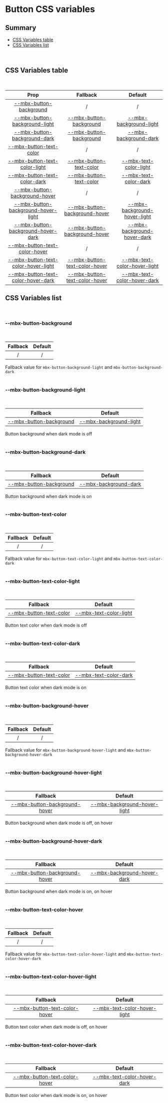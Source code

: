 # Button CSS variables

## Summary

- [CSS Variables table](#css-variables-table)
- [CSS Variables list](#css-variables-list)

<br>

## CSS Variables table

<br>

| <div style='text-align:center;margin:auto;'>Prop</div>                                                                        | <div style='text-align:center;margin:auto;'>Fallback</div>                                                        | <div style='text-align:center;margin:auto;'>Default</div>                                                                               |
| ----------------------------------------------------------------------------------------------------------------------------- | ----------------------------------------------------------------------------------------------------------------- | --------------------------------------------------------------------------------------------------------------------------------------- |
| <div style='text-align:center;margin:auto;'>[--mbx-button-background](#--mbx-button-background)</div>                         | <div style='text-align:center;margin:auto;'>/</div>                                                               | <div style='text-align:center;margin:auto;'>/</div>                                                                                     |
| <div style='text-align:center;margin:auto;'>[--mbx-button-background-light](#--mbx-button-background-light)</div>             | <div style='text-align:center;margin:auto;'>[--mbx-button-background](#--mbx-button-background)</div>             | <div style='text-align:center;margin:auto;'>[--mbx-background-light](../../global/css-vars.md#--mbx-background-light)</div>             |
| <div style='text-align:center;margin:auto;'>[--mbx-button-background-dark](#--mbx-button-background-dark)</div>               | <div style='text-align:center;margin:auto;'>[--mbx-button-background](#--mbx-button-background)</div>             | <div style='text-align:center;margin:auto;'>[--mbx-background-dark](../../global/css-vars.md#--mbx-background-dark)</div>               |
| <div style='text-align:center;margin:auto;'>[--mbx-button-text-color](#--mbx-button-text-color)</div>                         | <div style='text-align:center;margin:auto;'>/</div>                                                               | <div style='text-align:center;margin:auto;'>/</div>                                                                                     |
| <div style='text-align:center;margin:auto;'>[--mbx-button-text-color-light](#--mbx-button-text-color-light)</div>             | <div style='text-align:center;margin:auto;'>[--mbx-button-text-color](#--mbx-button-text-color)</div>             | <div style='text-align:center;margin:auto;'>[--mbx-text-color-light](../../global/css-vars.md#--mbx-text-color-light)</div>             |
| <div style='text-align:center;margin:auto;'>[--mbx-button-text-color-dark](#--mbx-button-text-color-dark)</div>               | <div style='text-align:center;margin:auto;'>[--mbx-button-text-color](#--mbx-button-text-color)</div>             | <div style='text-align:center;margin:auto;'>[--mbx-text-color-dark](../../global/css-vars.md#--mbx-text-color-dark)</div>               |
| <div style='text-align:center;margin:auto;'>[--mbx-button-background-hover](#--mbx-button-background-hover)</div>             | <div style='text-align:center;margin:auto;'>/</div>                                                               | <div style='text-align:center;margin:auto;'>/</div>                                                                                     |
| <div style='text-align:center;margin:auto;'>[--mbx-button-background-hover-light](#--mbx-button-background-hover-light)</div> | <div style='text-align:center;margin:auto;'>[--mbx-button-background-hover](#--mbx-button-background-hover)</div> | <div style='text-align:center;margin:auto;'>[--mbx-background-hover-light](../../global/css-vars.md#--mbx-background-hover-light)</div> |
| <div style='text-align:center;margin:auto;'>[--mbx-button-background-hover-dark](#--mbx-button-background-hover-dark)</div>   | <div style='text-align:center;margin:auto;'>[--mbx-button-background-hover](#--mbx-button-background-hover)</div> | <div style='text-align:center;margin:auto;'>[--mbx-background-hover-dark](../../global/css-vars.md#--mbx-background-hover-dark)</div>   |
| <div style='text-align:center;margin:auto;'>[--mbx-button-text-color-hover](#--mbx-button-text-color-hover)</div>             | <div style='text-align:center;margin:auto;'>/</div>                                                               | <div style='text-align:center;margin:auto;'>/</div>                                                                                     |
| <div style='text-align:center;margin:auto;'>[--mbx-button-text-color-hover-light](#--mbx-button-text-color-hover-light)</div> | <div style='text-align:center;margin:auto;'>[--mbx-button-text-color-hover](#--mbx-button-text-color-hover)</div> | <div style='text-align:center;margin:auto;'>[--mbx-text-color-hover-light](../../global/css-vars.md#--mbx-text-color-hover-light)</div> |
| <div style='text-align:center;margin:auto;'>[--mbx-button-text-color-hover-dark](#--mbx-button-text-color-hover-dark)</div>   | <div style='text-align:center;margin:auto;'>[--mbx-button-text-color-hover](#--mbx-button-text-color-hover)</div> | <div style='text-align:center;margin:auto;'>[--mbx-text-color-hover-dark](../../global/css-vars.md#--mbx-text-color-hover-dark)</div>   |

## CSS Variables list

<br>

### --mbx-button-background

<br>

| <div style='text-align:center;margin:auto;'>Fallback</div> | <div style='text-align:center;margin:auto;'>Default</div> |
| ---------------------------------------------------------- | --------------------------------------------------------- |
| <div style='text-align:center;margin:auto;'>/</div>        | <div style='text-align:center;margin:auto;'>/</div>       |

Fallback value for `mbx-button-background-light` and `mbx-button-background-dark`<br><br>

### --mbx-button-background-light

<br>

| <div style='text-align:center;margin:auto;'>Fallback</div>                                            | <div style='text-align:center;margin:auto;'>Default</div>                                                                   |
| ----------------------------------------------------------------------------------------------------- | --------------------------------------------------------------------------------------------------------------------------- |
| <div style='text-align:center;margin:auto;'>[--mbx-button-background](#--mbx-button-background)</div> | <div style='text-align:center;margin:auto;'>[--mbx-background-light](../../global/css-vars.md#--mbx-background-light)</div> |

Button background when dark mode is off<br><br>

### --mbx-button-background-dark

<br>

| <div style='text-align:center;margin:auto;'>Fallback</div>                                            | <div style='text-align:center;margin:auto;'>Default</div>                                                                 |
| ----------------------------------------------------------------------------------------------------- | ------------------------------------------------------------------------------------------------------------------------- |
| <div style='text-align:center;margin:auto;'>[--mbx-button-background](#--mbx-button-background)</div> | <div style='text-align:center;margin:auto;'>[--mbx-background-dark](../../global/css-vars.md#--mbx-background-dark)</div> |

Button background when dark mode is on<br><br>

### --mbx-button-text-color

<br>

| <div style='text-align:center;margin:auto;'>Fallback</div> | <div style='text-align:center;margin:auto;'>Default</div> |
| ---------------------------------------------------------- | --------------------------------------------------------- |
| <div style='text-align:center;margin:auto;'>/</div>        | <div style='text-align:center;margin:auto;'>/</div>       |

Fallback value for `mbx-button-text-color-light` and `mbx-button-text-color-dark`<br><br>

### --mbx-button-text-color-light

<br>

| <div style='text-align:center;margin:auto;'>Fallback</div>                                            | <div style='text-align:center;margin:auto;'>Default</div>                                                                   |
| ----------------------------------------------------------------------------------------------------- | --------------------------------------------------------------------------------------------------------------------------- |
| <div style='text-align:center;margin:auto;'>[--mbx-button-text-color](#--mbx-button-text-color)</div> | <div style='text-align:center;margin:auto;'>[--mbx-text-color-light](../../global/css-vars.md#--mbx-text-color-light)</div> |

Button text color when dark mode is off<br><br>

### --mbx-button-text-color-dark

<br>

| <div style='text-align:center;margin:auto;'>Fallback</div>                                            | <div style='text-align:center;margin:auto;'>Default</div>                                                                 |
| ----------------------------------------------------------------------------------------------------- | ------------------------------------------------------------------------------------------------------------------------- |
| <div style='text-align:center;margin:auto;'>[--mbx-button-text-color](#--mbx-button-text-color)</div> | <div style='text-align:center;margin:auto;'>[--mbx-text-color-dark](../../global/css-vars.md#--mbx-text-color-dark)</div> |

Button text color when dark mode is on<br><br>

### --mbx-button-background-hover

<br>

| <div style='text-align:center;margin:auto;'>Fallback</div> | <div style='text-align:center;margin:auto;'>Default</div> |
| ---------------------------------------------------------- | --------------------------------------------------------- |
| <div style='text-align:center;margin:auto;'>/</div>        | <div style='text-align:center;margin:auto;'>/</div>       |

Fallback value for `mbx-button-background-hover-light` and `mbx-button-background-hover-dark`<br><br>

### --mbx-button-background-hover-light

<br>

| <div style='text-align:center;margin:auto;'>Fallback</div>                                                        | <div style='text-align:center;margin:auto;'>Default</div>                                                                               |
| ----------------------------------------------------------------------------------------------------------------- | --------------------------------------------------------------------------------------------------------------------------------------- |
| <div style='text-align:center;margin:auto;'>[--mbx-button-background-hover](#--mbx-button-background-hover)</div> | <div style='text-align:center;margin:auto;'>[--mbx-background-hover-light](../../global/css-vars.md#--mbx-background-hover-light)</div> |

Button background when dark mode is off, on hover<br><br>

### --mbx-button-background-hover-dark

<br>

| <div style='text-align:center;margin:auto;'>Fallback</div>                                                        | <div style='text-align:center;margin:auto;'>Default</div>                                                                             |
| ----------------------------------------------------------------------------------------------------------------- | ------------------------------------------------------------------------------------------------------------------------------------- |
| <div style='text-align:center;margin:auto;'>[--mbx-button-background-hover](#--mbx-button-background-hover)</div> | <div style='text-align:center;margin:auto;'>[--mbx-background-hover-dark](../../global/css-vars.md#--mbx-background-hover-dark)</div> |

Button background when dark mode is on, on hover<br><br>

### --mbx-button-text-color-hover

<br>

| <div style='text-align:center;margin:auto;'>Fallback</div> | <div style='text-align:center;margin:auto;'>Default</div> |
| ---------------------------------------------------------- | --------------------------------------------------------- |
| <div style='text-align:center;margin:auto;'>/</div>        | <div style='text-align:center;margin:auto;'>/</div>       |

Fallback value for `mbx-button-text-color-hover-light` and `mbx-button-text-color-hover-dark`<br><br>

### --mbx-button-text-color-hover-light

<br>

| <div style='text-align:center;margin:auto;'>Fallback</div>                                                        | <div style='text-align:center;margin:auto;'>Default</div>                                                                               |
| ----------------------------------------------------------------------------------------------------------------- | --------------------------------------------------------------------------------------------------------------------------------------- |
| <div style='text-align:center;margin:auto;'>[--mbx-button-text-color-hover](#--mbx-button-text-color-hover)</div> | <div style='text-align:center;margin:auto;'>[--mbx-text-color-hover-light](../../global/css-vars.md#--mbx-text-color-hover-light)</div> |

Button text color when dark mode is off, on hover<br><br>

### --mbx-button-text-color-hover-dark

<br>

| <div style='text-align:center;margin:auto;'>Fallback</div>                                                        | <div style='text-align:center;margin:auto;'>Default</div>                                                                             |
| ----------------------------------------------------------------------------------------------------------------- | ------------------------------------------------------------------------------------------------------------------------------------- |
| <div style='text-align:center;margin:auto;'>[--mbx-button-text-color-hover](#--mbx-button-text-color-hover)</div> | <div style='text-align:center;margin:auto;'>[--mbx-text-color-hover-dark](../../global/css-vars.md#--mbx-text-color-hover-dark)</div> |

Button text color when dark mode is on, on hover<br><br>
